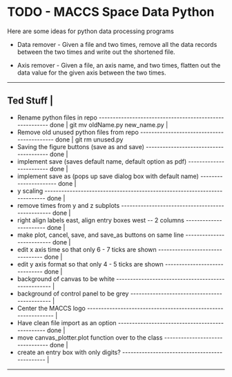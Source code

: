# TODO - MACCS Space Data Python #

Here are some ideas for python data processing programs

* Data remover - Given a file and two times, remove all the data records
  between the two times and write out the shortened file.
  
* Axis remover - Given a file, an axis name, and two times, flatten
  out the data value for the given axis between the two times.

-----------
Ted Stuff |
---------------------------------------------------------------------------------------------
- Rename python files in repo -------------------------------------------------------- done |
	git mv oldName.py new_name.py                                                       |
- Remove old unused python files from repo ------------------------------------------- done |
	git rm unused.py
- Saving the figure buttons (save as and save) --------------------------------------- done |
- implement save (saves default name, default option as pdf)  ------------------------ done |
- implement save as (pops up save dialog box with default name) ---------------------- done |
- y scaling -------------------------------------------------------------------------- done |
- remove times from y and z subplots ------------------------------------------------- done |
- right align labels east, align entry boxes west -- 2 columns ----------------------- done |
- make plot, cancel, save, and save_as buttons on same line -------------------------- done |
- edit x axis time so that only 6 - 7 ticks are shown -------------------------------- done |
- edit y axis format so that only 4 - 5 ticks are shown ------------------------------ done |
- background of canvas to be white --------------------------------------------------- |
- background of control panel to be grey --------------------------------------------- |
- Center the MACCS logo -------------------------------------------------------------- |
- Have clean file import as an option ------------------------------------------------ done |
- move canvas_plotter.plot function over to the class -------------------------------- done |
- create an entry box with only digits? ---------------------------------------------- |
--------------------------------------------------------------------------------------------